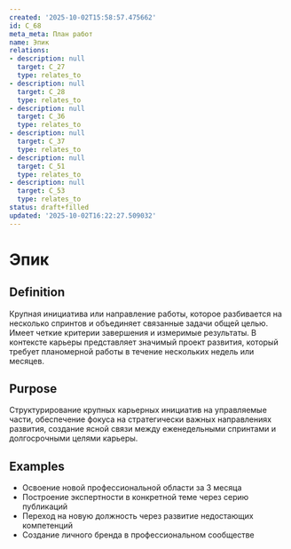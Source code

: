 ```yaml
---
created: '2025-10-02T15:58:57.475662'
id: C_68
meta_meta: План работ
name: Эпик
relations:
- description: null
  target: C_27
  type: relates_to
- description: null
  target: C_28
  type: relates_to
- description: null
  target: C_36
  type: relates_to
- description: null
  target: C_37
  type: relates_to
- description: null
  target: C_51
  type: relates_to
- description: null
  target: C_53
  type: relates_to
status: draft+filled
updated: '2025-10-02T16:22:27.509032'
---
```


# Эпик

## Definition
Крупная инициатива или направление работы, которое разбивается на несколько спринтов и объединяет связанные задачи общей целью. Имеет четкие критерии завершения и измеримые результаты. В контексте карьеры представляет значимый проект развития, который требует планомерной работы в течение нескольких недель или месяцев.

## Purpose
Структурирование крупных карьерных инициатив на управляемые части, обеспечение фокуса на стратегически важных направлениях развития, создание ясной связи между еженедельными спринтами и долгосрочными целями карьеры.

## Examples

- Освоение новой профессиональной области за 3 месяца
- Построение экспертности в конкретной теме через серию публикаций
- Переход на новую должность через развитие недостающих компетенций
- Создание личного бренда в профессиональном сообществе